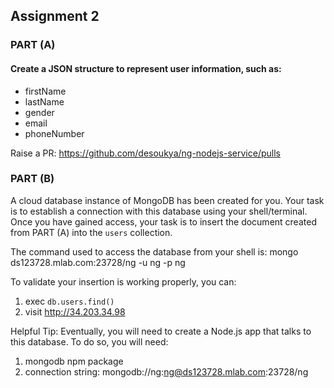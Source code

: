 ## Assignment 2


### PART (A)
#### Create a JSON structure to represent user information, such as:

 - firstName
 - lastName
 - gender
 - email
 - phoneNumber

Raise a PR: https://github.com/desoukya/ng-nodejs-service/pulls

### PART (B)
A cloud database instance of MongoDB has been created for you. Your task is to establish a connection with this database using your shell/terminal. Once you have gained access, your task is to insert the document created from PART (A) into the `users` collection. 

The command used to access the database from your shell is:
mongo ds123728.mlab.com:23728/ng -u ng -p ng

To validate your insertion is working properly, you can:
 1) exec `db.users.find()` 
 2) visit http://34.203.34.98


Helpful Tip: Eventually, you will need to create a Node.js app that talks to this database. To do so, you will need:
 1) mongodb npm package
 2) connection string: mongodb://ng:ng@ds123728.mlab.com:23728/ng
